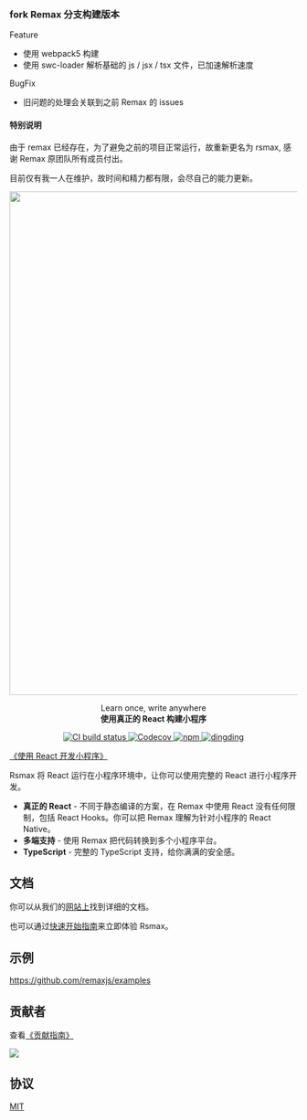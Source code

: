 ### fork Remax 分支构建版本

Feature

 - 使用 webpack5 构建
 - 使用 swc-loader 解析基础的 js / jsx / tsx 文件，已加速解析速度


BugFix
 -  旧问题的处理会关联到之前 Remax 的 issues

#### 特别说明

由于 remax 已经存在，为了避免之前的项目正常运行，故重新更名为 rsmax, 感谢 Remax 原团队所有成员付出。

目前仅有我一人在维护，故时间和精力都有限，会尽自己的能力更新。

<a href="https://remaxjs.wdchiphop.cn">
	<img src="https://gw.alipayobjects.com/mdn/rms_b5fcc5/afts/img/A*7BLVSL14gvoAAAAAAAAAAABkARQnAQ" width="882" />
</a>

<p align="center">
	<span>Learn once, write anywhere</span><br/>
	<strong>使用真正的 React 构建小程序</strong>
</p>

<p class="badges" align="center">
	<a href="https://juexin.coding.net/p/remax/ci/job">
		<img src="https://juexin.coding.net/badges/remax/job/2619776/master/build.svg" alt="CI build status" />
	</a>
	<a href="https://codecov.io/gh/remaxjs/remax">
		<img src="https://img.shields.io/codecov/c/github/remaxjs/remax/master.svg?style=flat-square" alt="Codecov" />
	</a>
	<a href="https://www.npmjs.com/package/remax">
		<img alt="npm" src="https://img.shields.io/npm/v/remax?style=flat-square" />
	</a>
	<a href="https://user-images.githubusercontent.com/465125/69033897-f095d480-0a1a-11ea-9d4e-f14e6839bc1d.JPG">
		<img alt="dingding" src="https://img.shields.io/badge/交流-钉钉群-brightgreen?style=flat-square" />
	</a>
</p>

[《使用 React 开发小程序》](https://www.yuque.com/seeconf/2020/qsytho)

Rsmax 将 React 运行在小程序环境中，让你可以使用完整的 React 进行小程序开发。

- **真正的 React** - 不同于静态编译的方案，在 Remax 中使用 React 没有任何限制，包括 React Hooks。你可以把 Remax 理解为针对小程序的 React Native。
- **多端支持** - 使用 Remax 把代码转换到多个小程序平台。
- **TypeScript** - 完整的 TypeScript 支持，给你满满的安全感。

## 文档

你可以从我们的[网站上](https://remaxjs.github.io/remax/)找到详细的文档。

也可以通过[快速开始指南](https://remaxjs.github.io/remax/guide/quick-start)来立即体验 Rsmax。

## 示例

https://github.com/remaxjs/examples

## 贡献者

查看[《贡献指南》](/CONTRIBUTING.md)

<a href="https://github.com/remaxjs/remax/graphs/contributors"><img src="https://opencollective.com/remax/contributors.svg?width=890&button=false" /></a>

## 协议

[MIT](LICENSE)
